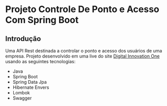 # Projeto Controle De Ponto e Acesso Com Spring Boot

## Introdução

Uma API Rest destinada a controlar o ponto e acesso dos usuários de uma empresa. Projeto desenvolvido em uma live do site [Digital Innovation One](https://digitalinnovation.one/) usando as seguintes tecnologias:
* Java
* Spring Boot
* Spring Data Jpa
* Hibernate Envers
* Lombok
* Swagger